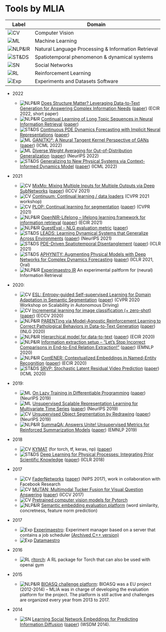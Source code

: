 # Tools by MLIA
| Label   |      Domain    |
|----------|-------------|
| ![CV](https://img.shields.io/badge/-CV-yellow) | Computer Vision | 
| ![ML](https://img.shields.io/badge/-ML-red) | Machine Learning | 
| ![NLP&IR](https://img.shields.io/badge/-NLP%26IR-purple) | Natural Language Processing & Information Retrieval |
| ![ST&DS](https://img.shields.io/badge/-ST%26DS-blue) | Spatiotemporal phenomenon & dynamical systems |
| ![SN](https://img.shields.io/badge/-SN-lightblue) | Social Networks |
| ![RL](https://img.shields.io/badge/-RL-green) | Reinforcement Learning |
| ![Exp](https://img.shields.io/badge/-Exp-darkblue) | Experiments and Datasets Software |

- 2022
  - ![NLP&IR](https://img.shields.io/badge/-NLP%26IR-purple) [Does Structure Matter? Leveraging Data-to-Text Generation for Answering Complex Information Needs](https://github.com/MLIA/Complex-Answer-Generation) ([paper](https://arxiv.org/abs/2112.04344)) (ECIR 2022, short paper)
  - ![NLP&IR](https://img.shields.io/badge/-NLP%26IR-purple) [Continual Learning of Long Topic Sequences in Neural Information Retrieval](https://github.com/MLIA/continual_learning_of_long_topic) ([paper](https://arxiv.org/abs/2201.03356))
  - ![ST&DS](https://img.shields.io/badge/-ST%26DS-blue) [Continuous PDE Dynamics Forecasting with Implicit Neural Representations](https://github.com/MLIA/DINo) ([paper](https://arxiv.org/abs/2209.14855))
  - ![ML](https://img.shields.io/badge/-ML-red) [GAN(TK)²: A Neural Tangent Kernel Perspective of GANs](https://github.com/MLIA/gantk2) ([paper](https://arxiv.org/abs/2106.05566)) (ICML 2022)
  - ![ML](https://img.shields.io/badge/-ML-red) [Diverse Weight Averaging for Out-of-Distribution Generalization](https://github.com/MLIA/diwa) ([paper](https://arxiv.org/abs/2205.09739)) (NeurIPS 2022)
  - ![ST&DS](https://img.shields.io/badge/-ST%26DS-blue) [Generalizing to New Physical Systems via Context-Informed Dynamics Model](https://github.com/MLIA/CoDA) ([paper](https://arxiv.org/abs/2202.01889)) (ICML 2022)

- 2021  
  - ![CV](https://img.shields.io/badge/-CV-yellow) [MixMo: Mixing Multiple Inputs for Multiple Outputs via Deep SubNetworks](https://github.com/MLIA/mixmo-pytorch) ([paper](https://arxiv.org/abs/2103.06132)) (ICCV 2021) 
  - ![CV](https://img.shields.io/badge/-CV-yellow) [Continuum: Continual learning / data loaders](https://github.com/MLIA/continuum) (CVPR 2021 workshop)
  - ![CV](https://img.shields.io/badge/-CV-yellow) [PLOP: Continual learning for segmentation](https://github.com/MLIA/CVPR2021_PLOP) ([paper](https://arxiv.org/abs/2011.11390)) (CVPR 2021)
  - ![NLP&IR](https://img.shields.io/badge/-NLP%26IR-purple) [OpenNIR-Lifelong – lifelong learning framework for information retrieval](https://github.com/MLIA/OpenNIR-Lifelong) ([paper](https://arxiv.org/abs/2101.06984)) (ECIR 2021)
  - ![NLP&IR](https://img.shields.io/badge/-NLP%26IR-purple) [QuestEval – NLG evaluation metric](https://github.com/MLIA/QuestEval) ([paper](https://arxiv.org/abs/2104.07560))
  - ![ST&DS](https://img.shields.io/badge/-ST%26DS-blue) [LEADS: Learning Dynamical Systems that Generalize Across Environments](https://github.com/MLIA/LEADS) ([paper](https://arxiv.org/abs/2106.04546)) (NeurIPS 2021)
  - ![ST&DS](https://img.shields.io/badge/-ST%26DS-blue) [PDE-Driven Spatiotemporal Disentanglement](https://github.com/MLIA/spatiotemporal_variable_separation) ([paper](https://openreview.net/forum?id=vLaHRtHvfFp)) (ICLR 2021)
  - ![ST&DS](https://img.shields.io/badge/-ST%26DS-blue) [APHYNITY: Augmenting Physical Models with Deep Networks for Complex Dynamics Forecasting](https://github.com/MLIA/APHYNITY) ([paper](https://arxiv.org/abs/2010.04456)) (ICLR 2021, Oral)
  - ![NLP&IR](https://img.shields.io/badge/-NLP%26IR-purple) [Experimaestro IR](https://github.com/experimaestro/experimaestro-ir) An experimental paltform for (neural) Information Retrieval
- 2020:
  - ![CV](https://img.shields.io/badge/-CV-yellow) [ESL: Entropy-guided Self-supervised Learning for Domain Adaptation in Semantic Segmentation](https://github.com/MLIA/ESL) ([paper](https://arxiv.org/abs/2006.08658)) (CVPR 2020 Workshop on Scalability in Autonomous Driving)
  - ![CV](https://img.shields.io/badge/-CV-yellow) [Incremental learning for image classification (+ zero-shot)](https://github.com/MLIA/incremental_learning.pytorch) ([paper](https://arxiv.org/abs/2004.13513)) (ECCV 2020)
  - ![NLP&IR](https://img.shields.io/badge/-NLP%26IR-purple) [PARENTing via Model-Agnostic Reinforcement Learning to Correct Pathological Behaviors in Data-to-Text Generation](https://github.com/MLIA/PARENTing-rl) ([paper](https://arxiv.org/abs/2010.10866)) (INLG 2020)
  - ![NLP&IR](https://img.shields.io/badge/-NLP%26IR-purple) [Hierarchical model for data-to-text](https://github.com/MLIA/data-to-text-hierarchical) ([paper](https://arxiv.org/abs/1912.10011)) (ECIR 2020)
  - ![NLP&IR](https://img.shields.io/badge/-NLP%26IR-purple) [Information extraction setup – “Let’s Stop Incorrect Comparisons in End-to-End Relation Extraction!”](https://github.com/MLIA/sincere) ([paper](https://arxiv.org/abs/2009.10684)) (EMNLP 2020)
  - ![NLP&IR](https://img.shields.io/badge/-NLP%26IR-purple) [ContENER: Contextualized Embeddings in Named-Entity Recognition](https://github.com/MLIA/contener) ([paper](https://arxiv.org/abs/2001.08053)) (ECIR 2020)
  - ![ST&DS](https://img.shields.io/badge/-ST%26DS-blue) [SRVP: Stochastic Latent Residual Video Prediction](https://github.com/MLIA/srvp) ([paper](https://proceedings.mlr.press/v119/franceschi20a.html)) (ICML 2020) 
- 2019:
  - ![ML](https://img.shields.io/badge/-ML-red) [On Lazy Training in Differentiable Programming](https://github.com/MLIA/lazy-training-CNN) ([paper](https://arxiv.org/abs/1812.07956)) (NeurIPS 2019) 
  - ![ML](https://img.shields.io/badge/-ML-red) [Unsupervised Scalable Representation Learning for Multivariate Time Series](https://github.com/MLIA/UnsupervisedScalableRepresentationLearningTimeSeries) ([paper](https://papers.nips.cc/paper/2019/hash/53c6de78244e9f528eb3e1cda69699bb-Abstract.html)) (NeurIPS 2019)
  - ![CV](https://img.shields.io/badge/-CV-yellow) [Unsupervised Object Segmentation by Redrawing](https://github.com/MLIA/ReDO) ([paper](https://arxiv.org/abs/1905.13539)) (NeurIPS 2019)
  - ![NLP&IR](https://img.shields.io/badge/-NLP%26IR-purple) [SummaQA: Answers Unite! Unsupervised Metrics for Reinforced Summarization Models](https://github.com/MLIA/summa-qa) ([paper](https://arxiv.org/abs/1909.01610)) (EMNLP 2019)
- 2018
  - ![CV](https://img.shields.io/badge/-CV-yellow) [KYMAT](https://github.com/MLIA/kymatio) (for torch, tf, keras, np) ([paper](https://jmlr.org/papers/volume21/19-047/19-047.pdf))
  - ![ST&DS](https://img.shields.io/badge/-ST%26DS-blue) [Deep Learning for Physical Processes: Integrating Prior Scientific Knowledge](https://openreview.net/pdf?id=By4HsfWAZ) ([paper](https://arxiv.org/abs/1711.07970)) (ICLR 2018)
- 2017
  - ![CV](https://img.shields.io/badge/-CV-yellow) [FaderNetworks](https://github.com/MLIA/FaderNetworks) ([paper](https://arxiv.org/abs/1706.00409)) (NIPS 2017), work in collaboration with Facebook Research
  - ![CV](https://img.shields.io/badge/-CV-yellow) [MUTAN: Multimodal Tucker Fusion for Visual Question Answering](https://github.com/MLIA/vqa.pytorch) ([paper](https://arxiv.org/abs/1705.06676)) (ICCV 2017)
  - ![CV](https://img.shields.io/badge/-CV-yellow) [Pretrained computer vision models for Pytorch](https://github.com/MLIA/pretrained-models.pytorch)
  - ![NLP&IR](https://img.shields.io/badge/-NLP%26IR-purple) [Semantic embedding evaluation platform](https://github.com/MLIA/embedding_evaluation) (word similarity, concretness, feature norm prediction)
- 2017
  - ![Exp](https://img.shields.io/badge/-Exp-darkblue) [Experimaestro](https://github.com/MLIA/experimaestro-python): Experiment manager based on a server that contains a job scheduler [(Archived C++ version)](https://github.com/MLIA/experimaestro-cpp)
  - ![Exp](https://img.shields.io/badge/-Exp-darkblue) [Datamaestro](https://github.com/MLIA/datamaestro)
- 2016
  - ![RL](https://img.shields.io/badge/-RL-green) [rltorch](https://github.com/MLIA/rltorch): A RL package for Torch that can also be used with openai gym
- 2015 
  - ![NLP&IR](https://img.shields.io/badge/-NLP%26IR-purple) [BIOASQ challenge platform](http://www.bioasq.org/participate/challenges): BIOASQ was a EU project (2012-2014) – MLIA was in charge of developing the evaluation platform for the project. The platform is still active and challenges are organized every year from 2013 to 2017.
- 2014
  - ![SN](https://img.shields.io/badge/-SN-lightblue) [Learning Social Network Embeddings for Predicting Information Diffusion](https://github.com/MLIA/social_network_diffusion_embeddings) ([paper](https://dl.acm.org/doi/10.1145/2556195.2556216)) (WSDM 2014).



